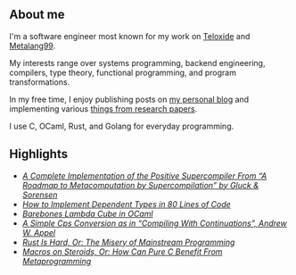 ## About me

I'm a software engineer most known for my work on [Teloxide] and [Metalang99].

My interests range over systems programming, backend engineering, compilers, type theory, functional programming, and program transformations.

In my free time, I enjoy publishing posts on [my personal blog] and implementing various [things from research papers].

I use C, OCaml, Rust, and Golang for everyday programming.

[Teloxide]: https://github.com/teloxide/teloxide
[Metalang99]: https://github.com/Hirrolot/metalang99
[my personal blog]: https://hirrolot.github.io/
[things from research papers]: https://gist.github.com/Hirrolot

## Highlights

 - [_A Complete Implementation of the Positive Supercompiler From “A Roadmap to Metacomputation by Supercompilation” by Gluck & Sorensen_](https://gist.github.com/Hirrolot/35e3c40e49e01cfb11d67b6bcc67b23e)
 - [_How to Implement Dependent Types in 80 Lines of Code_](https://gist.github.com/Hirrolot/27e6b02a051df333811a23b97c375196)
 - [_Barebones Lambda Cube in OCaml_](https://gist.github.com/Hirrolot/89c60f821270059a09c14b940b454fd6)
 - [_A Simple Cps Conversion as in “Compiling With Continuations”, Andrew W. Appel_](https://gist.github.com/Hirrolot/d16dc5e78639db6e546b5054afefd142)
 - [_Rust Is Hard, Or: The Misery of Mainstream Programming_](https://hirrolot.github.io/posts/rust-is-hard-or-the-misery-of-mainstream-programming.html)
 - [_Macros on Steroids, Or: How Can Pure C Benefit From Metaprogramming_](https://hirrolot.github.io/posts/macros-on-steroids-or-how-can-pure-c-benefit-from-metaprogramming.html)
